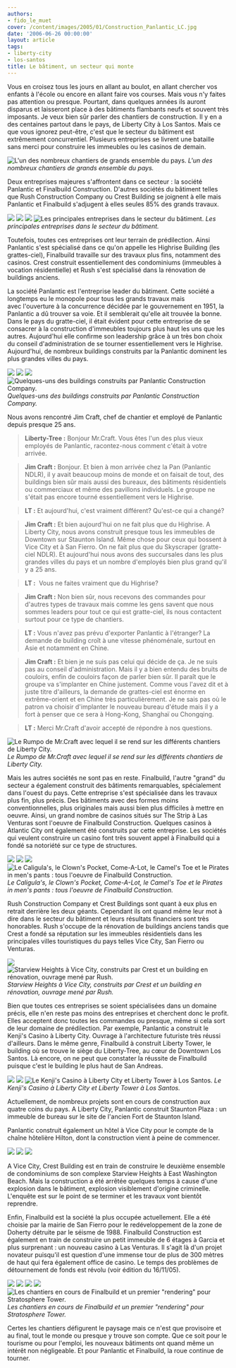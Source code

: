 ```yaml
---
authors:
- fido_le_muet
cover: /content/images/2005/01/Construction_Panlantic_LC.jpg
date: '2006-06-26 00:00:00'
layout: article
tags:
- liberty-city
- los-santos
title: Le bâtiment, un secteur qui monte
---
```



Vous en croisez tous les jours en allant au boulot, en allant chercher vos enfants à l'école ou encore en allant faire vos courses. Mais vous n'y faites pas attention ou presque. Pourtant, dans quelques années ils auront disparus et laisseront place à des bâtiments flambants neufs et souvent très imposants. Je veux bien sûr parler des chantiers de construction. Il y en a des centaines partout dans le pays, de Liberty City à Los Santos. Mais ce que vous ignorez peut-être, c'est que le secteur du bâtiment est extrêmement concurrentiel. Plusieurs entreprises se livrent une bataille sans merci pour construire les immeubles ou les casinos de demain.

![L'un des nombreux chantiers de grands ensemble du pays.](/content/images/2005/01/Construction_Finalbuild_03.jpg)
_L'un des nombreux chantiers de grands ensemble du pays._

Deux entreprises majeures s'affrontent dans ce secteur : la société Panlantic et Finalbuild Construction. D'autres sociétés du bâtiment telles que Rush Construction Company ou Crest Building se joignent à elle mais Panlantic et Finalbuild s'adjugent à elles seules 85% des grands travaux.

![](/content/images/2005/01/Logo_Panlantic.jpg)
![](/content/images/2005/01/Logo_Finalbuild.jpg)
![](/content/images/2005/01/Logo_Rush.jpg)
![Les principales entreprises dans le secteur du bâtiment.](/content/images/2005/01/Logo_Crest.jpg)
_Les principales entreprises dans le secteur du bâtiment._

Toutefois, toutes ces entreprises ont&nbsp;leur terrain de prédilection. Ainsi Panlantic s'est spécialisé dans ce qu'on appelle les Highrise Building (les grattes-ciel), Finalbuild travaille sur des travaux plus fins, notamment des casinos. Crest construit essentiellement des condominiums (immeubles à vocation résidentielle) et Rush s'est spécialisé dans la rénovation de buildings anciens.

La société Panlantic est l'entreprise leader du bâtiment.&nbsp;Cette société a longtemps eu le monopole pour tous les grands travaux mais avec&nbsp;l'ouverture à la concurrence décidée par le gouvernement en 1951, la Panlantic a dû trouver sa voie. Et il semblerait qu'elle ait trouvée la bonne. Dans le pays du gratte-ciel, il était évident pour cette entreprise de se consacrer à la construction d'immeubles toujours plus haut les uns que les autres. Aujourd'hui elle confirme son leadership grâce à un très bon choix du conseil d'administration de se tourner essentiellement vers le Highrise. Aujourd'hui, de nombreux buildings construits par la Panlantic dominent les plus grandes villes du pays.

![](/content/images/2005/01/Building_LC.jpg)
![](/content/images/2005/01/Building_SF.jpg)
![](/content/images/2005/01/Building_VC.jpg)
![Quelques-uns des buildings construits par Panlantic Construction Company.](/content/images/2005/01/Chrysler_Building_LC.jpg)
_Quelques-uns des buildings construits par Panlantic Construction Company._

Nous avons rencontré Jim Craft, chef de chantier et employé de Panlantic depuis presque 25 ans.

> **Liberty-Tree :** Bonjour Mr.Craft. Vous êtes l'un des plus vieux employés de Panlantic, racontez-nous comment c'était à votre arrivée.

> **Jim Craft :** Bonjour. Et bien à mon arrivée chez la Pan&nbsp;(Panlantic NDLR), il y avait beaucoup moins de monde et on faisait de tout, des buildings bien sûr mais aussi des bureaux, des bâtiments résidentiels ou commerciaux et même des pavillons individuels. Le groupe ne s'était pas encore tourné essentiellement vers le Highrise.

> **LT :** Et aujourd'hui, c'est vraiment différent? Qu'est-ce qui a changé?

> **Jim Craft :** Et bien aujourd'hui on ne fait plus que du Highrise.&nbsp;A Liberty City, nous avons construit presque tous les immeubles de Downtown sur Staunton Island. Même chose&nbsp;pour ceux qui bossent à Vice City et à San Fierro. On ne fait plus que du Skyscraper (gratte-ciel NDLR). Et aujourd'hui nous avons des succursales&nbsp;dans les plus grandes villes du&nbsp;pays et un nombre d'employés bien plus grand qu'il y a 25 ans.

> **LT :** &nbsp;Vous ne faites vraiment que du Highrise?

> **Jim Craft :** Non bien sûr, nous recevons des commandes pour d'autres types de travaux mais comme les gens savent que nous sommes leaders pour tout ce qui est gratte-ciel, ils nous contactent surtout pour ce type de chantiers.

> **LT :** Vous n'avez pas prévu d'exporter Panlantic à l'étranger? La demande de building croît à une vitesse phénoménale, surtout en Asie et notamment en Chine.

> **Jim Craft :** Et bien je ne suis pas celui qui décide de ça. Je ne suis pas au conseil d'administration. Mais il y a bien entendu des bruits de couloirs, enfin de couloirs façon de parler bien sûr. Il paraît que le groupe va s'implanter en Chine justement. Comme vous l'avez dit et à juste titre d'ailleurs, la demande de grattes-ciel est énorme en extrême-orient et en Chine très particulièrement. Je ne sais pas où le patron va choisir d'implanter le nouveau bureau d'étude mais il y a fort à penser que ce sera à Hong-Kong, Shanghaï ou Chongqing.

> **LT :** Merci Mr.Craft d'avoir accepté de répondre à nos questions.

![Le Rumpo de Mr.Craft avec lequel il se rend sur les différents chantiers de Liberty City.](/content/images/2005/01/Rumpo_Panlantic.jpg)
_Le Rumpo de Mr.Craft avec lequel il se rend sur les différents chantiers de Liberty City._

Mais les autres sociétés ne sont pas en reste. Finalbuild, l'autre "grand"&nbsp;du secteur a également construit des bâtiments remarquables, spécialement dans l'ouest du pays. Cette entreprise s'est spécialisée dans les travaux plus fin, plus précis. Des bâtiments avec des formes moins conventionnelles, plus originales mais aussi bien plus difficiles à mettre en oeuvre. Ainsi, un grand nombre de casinos situés sur The Strip à Las Venturas sont l'oeuvre de Finalbuild Construction. Quelques casinos à Atlantic City ont également été construits par cette entreprise. Les sociétés qui veulent construire un casino font très souvent appel à Finalbuild qui a fondé sa notoriété sur ce type de structures.

![](/content/images/2005/01/Caesar__s_Palace.jpg)
![](/content/images/2005/01/Circus_Circus.jpg)
![](/content/images/2005/01/Luxor.jpg)
![Le Caligula's, le Clown's Pocket, Come-A-Lot, le Camel's Toe et le Pirates in men's pants : tous l'oeuvre de Finalbuild Construction.](/content/images/2005/01/Treasure_Island.jpg)
_Le Caligula's, le Clown's Pocket, Come-A-Lot, le Camel's Toe et le Pirates in men's pants : tous l'oeuvre de Finalbuild Construction._

Rush Construction Company et Crest Buildings sont quant à eux plus en retrait derrière les deux géants. Cependant ils ont quand même leur mot à dire dans le secteur du bâtiment et leurs résultats financiers sont très honorables. Rush s'occupe de la rénovation de buildings anciens tandis que Crest a fondé sa réputation sur les immeubles résidentiels dans les principales villes touristiques du pays telles Vice City, San Fierro&nbsp;ou Venturas.

![](/content/images/2005/01/Condos_VC.jpg)
![Starview Heights à Vice City, construits par Crest et un building en rénovation, ouvrage mené par Rush.](/content/images/2005/01/Construction_Rush.jpg)
_Starview Heights à Vice City, construits par Crest et un building en rénovation, ouvrage mené par Rush._

Bien que toutes ces entreprises se soient spécialisées dans un domaine précis, elle n'en reste pas moins des entreprises et cherchent donc le profit. Elles acceptent donc toutes les commandes ou presque, même si cela sort de leur domaine de prédilection. Par exemple, Panlantic&nbsp;a construit le Kenji's Casino à Liberty City. Ouvrage à l'architecture futuriste&nbsp;très réussi d'ailleurs. Dans le même genre, Finalbuild à construit Liberty Tower, le building où se trouve le siège du Liberty-Tree, au cœur de Downtown Los Santos. Là encore, on ne peut que constater la réussite de Finalbuild puisque c'est le building le plus haut de San Andreas.

![](/content/images/2005/01/Kenji__s_Casino_01.jpg)
![](/content/images/2005/01/Kenji__s_Casino_02.jpg)
![Le Kenji's Casino à Liberty City et Liberty Tower à Los Santos.](/content/images/2005/01/Liberty_Tower.jpg)
_Le Kenji's Casino à Liberty City et Liberty Tower à Los Santos._[](/content/images/2005/01/Construction_Panlantic_LC.jpg)

Actuellement, de nombreux projets sont en cours de construction aux quatre coins du pays. A Liberty City, Panlantic construit Staunton Plaza : un immeuble de bureau sur le site de l'ancien Fort de Staunton Island.

Panlantic construit également un hôtel à Vice City pour le compte de la chaîne hôtelière Hilton, dont la construction vient à peine de commencer.

![](/content/images/2005/01/Construction_Panlantic_VC.jpg)
![](/content/images/2005/01/Construction_Crest.jpg)
![](/content/images/2005/01/Construction_Starview_Heights.jpg)

A Vice City, Crest Building est en train de construire le deuxième ensemble de condominiums de son complexe Starview Heights à East Washington Beach. Mais la construction a été arrêtée quelques temps à cause d'une explosion dans le bâtiment, explosion visiblement d'origine criminelle. L'enquête est sur le point de se terminer et les travaux vont bientôt reprendre.

Enfin, Finalbuild est la société la plus occupée actuellement. Elle a été choisie par la mairie de San Fierro pour le redéveloppement de la zone de Doherty détruite par le séisme de 1988. Finalbuild Construction est également en train de construire un petit immeuble de 6 étages à Garcia et plus surprenant : un nouveau casino à Las Venturas. Il s'agit là d'un projet novateur puisqu'il est question&nbsp;d'une immense tour de plus de 300 mètres de haut qui fera également office de casino. Le temps des problèmes de détournement de fonds est révolu (voir édition du 16/11/05).

![](/content/images/2005/01/Construction_Finalbuild_01.jpg)
![](/content/images/2005/01/Construction_Finalbuild_02.jpg)
![](/content/images/2005/01/Construction_Finalbuild_03.jpg)
![](/content/images/2005/01/Construction_Finalbuild_04.jpg)
![Les chantiers en cours de Finalbuild et un premier "rendering" pour Stratosphere Tower.](/content/images/2005/01/Stratosphere.jpg)
_Les chantiers en cours de Finalbuild et un premier "rendering" pour Stratosphere Tower._

Certes les chantiers défigurent le paysage mais ce n'est que provisoire et au final, tout le monde ou presque y trouve son compte. Que ce soit pour le tourisme ou pour l'emploi, les nouveaux bâtiments ont quand même un intérêt non négligeable. Et pour Panlantic et Finalbuild, la roue continue de tourner.